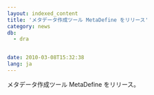 ```yaml
---
layout: indexed_content
title: 'メタデータ作成ツール MetaDefine をリリース'
category: news
db:
  - dra


date: 2010-03-08T15:32:38
lang: ja
---
```


メタデータ作成ツール MetaDefine をリリース。
